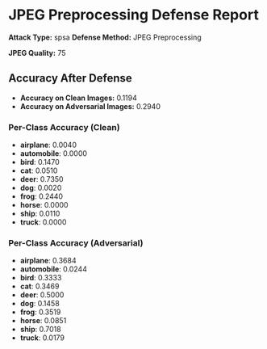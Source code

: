 # JPEG Preprocessing Defense Report

**Attack Type:** spsa
**Defense Method:** JPEG Preprocessing

**JPEG Quality:** 75

## Accuracy After Defense

- **Accuracy on Clean Images:** 0.1194
- **Accuracy on Adversarial Images:** 0.2940

### Per-Class Accuracy (Clean)
- **airplane**: 0.0040
- **automobile**: 0.0000
- **bird**: 0.1470
- **cat**: 0.0510
- **deer**: 0.7350
- **dog**: 0.0020
- **frog**: 0.2440
- **horse**: 0.0000
- **ship**: 0.0110
- **truck**: 0.0000

### Per-Class Accuracy (Adversarial)
- **airplane**: 0.3684
- **automobile**: 0.0244
- **bird**: 0.3333
- **cat**: 0.3469
- **deer**: 0.5000
- **dog**: 0.1458
- **frog**: 0.3519
- **horse**: 0.0851
- **ship**: 0.7018
- **truck**: 0.0179